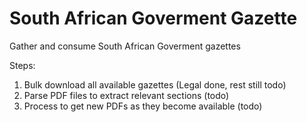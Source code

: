 # South African Goverment Gazette

Gather and consume South African Goverment gazettes

Steps:
1. Bulk download all available gazettes (Legal done, rest still todo)
2. Parse PDF files to extract relevant sections (todo)
3. Process to get new PDFs as they become available (todo)
